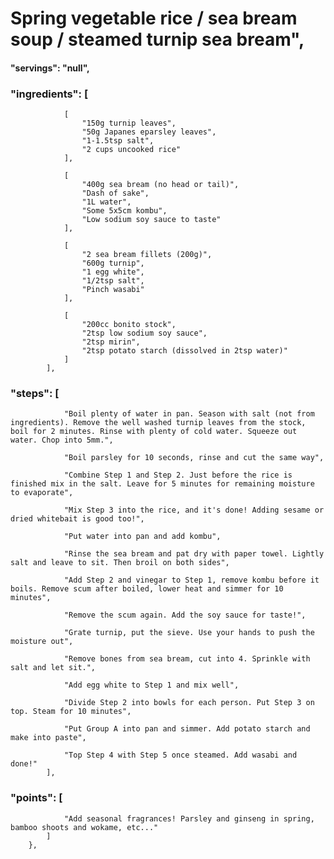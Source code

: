# Spring vegetable rice / sea bream soup / steamed turnip sea bream",
#### "servings": "null",
### "ingredients": [
                [
                    "150g turnip leaves",
                    "50g Japanes eparsley leaves",
                    "1-1.5tsp salt",
                    "2 cups uncooked rice"
                ],

                [
                    "400g sea bream (no head or tail)",
                    "Dash of sake",
                    "1L water",
                    "Some 5x5cm kombu",
                    "Low sodium soy sauce to taste"
                ],

                [
                    "2 sea bream fillets (200g)",
                    "600g turnip",
                    "1 egg white",
                    "1/2tsp salt",
                    "Pinch wasabi"
                ],

                [
                    "200cc bonito stock",
                    "2tsp low sodium soy sauce",
                    "2tsp mirin",
                    "2tsp potato starch (dissolved in 2tsp water)"
                ]
            ],

### "steps": [
                "Boil plenty of water in pan. Season with salt (not from ingredients). Remove the well washed turnip leaves from the stock, boil for 2 minutes. Rinse with plenty of cold water. Squeeze out water. Chop into 5mm.",

                "Boil parsley for 10 seconds, rinse and cut the same way",

                "Combine Step 1 and Step 2. Just before the rice is finished mix in the salt. Leave for 5 minutes for remaining moisture to evaporate",

                "Mix Step 3 into the rice, and it's done! Adding sesame or dried whitebait is good too!",

                "Put water into pan and add kombu",

                "Rinse the sea bream and pat dry with paper towel. Lightly salt and leave to sit. Then broil on both sides",

                "Add Step 2 and vinegar to Step 1, remove kombu before it boils. Remove scum after boiled, lower heat and simmer for 10 minutes",

                "Remove the scum again. Add the soy sauce for taste!",

                "Grate turnip, put the sieve. Use your hands to push the moisture out",

                "Remove bones from sea bream, cut into 4. Sprinkle with salt and let sit.",

                "Add egg white to Step 1 and mix well",

                "Divide Step 2 into bowls for each person. Put Step 3 on top. Steam for 10 minutes",

                "Put Group A into pan and simmer. Add potato starch and make into paste",

                "Top Step 4 with Step 5 once steamed. Add wasabi and done!"
            ],

### "points": [
                "Add seasonal fragrances! Parsley and ginseng in spring, bamboo shoots and wokame, etc..."
            ]
        },